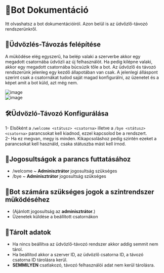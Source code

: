 # 📘Bot Dokumentáció <br>
Itt olvashatsz a bot dokumentációiról. Azon belül is az üdvőzlő-távozó rendszerünkről.<br>
## 👋Üdvözlés-Távozás felépítése<br>
A müködése elég egyszerű, ha belép valaki a szerverbe akkor egy megadott csatornába üdvözli az új felhasználót. Ha pedig kilépne valaki, akkor egy megadott csatornába búcsúzik tőle a bot.
Az üdvözlő és távozó rendszerünk jelenleg egy kezdő állapotában van csak. A jelenlegi álláspont szerint csak a csatornákat tudod saját magad konfigurálni, az üzenetet és a képet amit a bot küld, azt még nem.

![image](https://github.com/user-attachments/assets/40fdf542-7bee-4698-b2c1-9b198765e4dc) <br>
![image](https://github.com/user-attachments/assets/7bccd174-1e69-4461-b476-f05e2daf0082) <br>



## 🛠Üdvözló-Távozó Konfigurálása
1- Elsőként a `/welcome <státusz> <csatorna>` illetve a `/bye <státusz> <csatorna>` parancsokat kell kiadnod, ezzel kapcsolod be a rendszert. <br>
2- Ha ez megvan, megy is minden. Kikapcsoláshoz pedig szintén ezeket a parancsokat kell használd, csaka státuszba mást kell írnod.

## 🔔Jogosultságok a parancs futtatásához
  - /welcome ~ **Adminisztrátor** jogosultság szükséges
  - /bye ~ **Adminisztrátor** jogosultság szükséges

## 🤖Bot számára szükséges jogok a szintrendszer müködéséhez
  - (Ajánlott jogosultság az **adminisztrátor**.)
  - Üzenetek küldése a beállított csatornákon

## 📁Tárolt adatok
  - Ha nincs beállítva az üdvözlő-távozó rendszer akkor addig semmit nem tárol.
  - Ha beállítod akkor a szerver ID, az üdvözlő csatorna ID, a távozó csatorna ID tárolásra kerül.
  - **SEMMILYEN** csatlakozó, távozó felhasználói adat nem kerül tárolásra.
